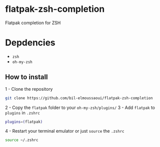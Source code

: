 # flatpak-zsh-completion
Flatpak completion for ZSH


# Depdencies
-  `zsh`
-  `oh-my-zsh`

## How to install
1 - Clone the repository
```bash
git clone https://github.com/bil-elmoussaoui/flatpak-zsh-completion
```
2 - Copy the `flatpak` folder to your `oh-my-zsh/plugins/`
3 - Add `flatpak` to `plugins` in `.zshrc`
```bash
plugins=(flatpak)
```
4 - Restart your terminal emulator or just `source` the `.zshrc`
```bash
source ~/.zshrc
```
